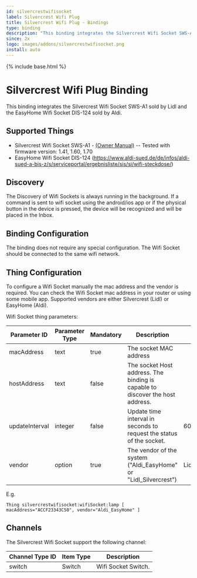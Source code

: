 ```yaml
---
id: silvercrestwifisocket
label: Silvercrest Wifi Plug
title: Silvercrest Wifi Plug - Bindings
type: binding
description: "This binding integrates the Silvercrest Wifi Socket SWS-A1 sold by Lidl and the EasyHome Wifi Socket DIS-124 sold by Aldi."
since: 2x
logo: images/addons/silvercrestwifisocket.png
install: auto
---
```


<!-- Attention authors: Do not edit directly. Please add your changes to the appropriate source repository -->

{% include base.html %}

# Silvercrest Wifi Plug Binding

This binding integrates the Silvercrest Wifi Socket SWS-A1 sold by Lidl and the EasyHome Wifi Socket DIS-124 sold by Aldi.

## Supported Things

- Silvercrest Wifi Socket SWS-A1 - [(Owner Manual)](http://www.lidl-service.com/static/118127777/103043_FI.pdf)   --   Tested with firmware version: 1.41, 1.60, 1.70
- EasyHome Wifi Socket DIS-124 (https://www.aldi-sued.de/de/infos/aldi-sued-a-bis-z/s/serviceportal/ergebnisliste/sis/si/wifi-steckdose/)


## Discovery

The Discovery of Wifi Sockets is always running in the background. If a command is sent to wifi socket using the android/ios app or if the physical button in the device is pressed, the device will be recognized and will be placed in the Inbox.

## Binding Configuration

The binding does not require any special configuration. The Wifi Socket should be connected to the same wifi network.

## Thing Configuration

To configure a Wifi Socket manually the mac address and the vendor is required. You can check the Wifi Socket mac address in your router or using some mobile app. Supported vendors are either Silvercrest (Lidl) or EasyHome (Aldi).

Wifi Socket thing parameters:

|  Parameter ID    |  Parameter Type  |  Mandatory  |  Description                                                                    |  Default          |
|------------------|------------------|-------------|---------------------------------------------------------------------------------|-------------------|
|  macAddress      |  text            |  true       |  The socket MAC address                                                         |                   |
|  hostAddress     |  text            |  false      |  The socket Host address. The binding is capable to discover the host address.  |                   |
|  updateInterval  |  integer         |  false      |  Update time interval in seconds to request the status of the socket.           | 60                |
|  vendor          |  option          |  true       |  The vendor of the system ("Aldi_EasyHome" or "Lidl_Silvercrest")               | Lidl_Silvercrest  |


E.g.

```
Thing silvercrestwifisocket:wifiSocket:lamp [ macAddress="ACCF23343C50", vendor="Aldi_EasyHome" ]
```

## Channels

The Silvercrest Wifi Socket support the following channel:

| Channel Type ID | Item Type    | Description  |
|-----------------|------------------------|--------------|
| switch | Switch | Wifi Socket Switch. |